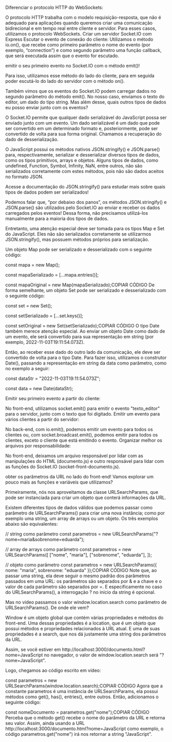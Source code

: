 Diferenciar o protocolo HTTP do WebSockets:

O protocolo HTTP trabalha com o modelo requisição-resposta, que não é adequado para aplicações quando queremos criar uma comunicação bidirecional e em tempo real entre cliente e servidor. Para esses casos, utilizamos o protocolo WebSockets.
Criar um servidor Socket.IO com Express
Escutar o evento de conexão do cliente:
Utilizamos o método io.on(), que recebe como primeiro parâmetro o nome do evento (por exemplo, “connection”) e como segundo parâmetro uma função callback, que será executada assim que o evento for escutado.


emitir o seu primeiro evento no Socket.IO com o método emit()!

Para isso, utilizamos esse método do lado do cliente, para em seguida poder escutá-lo do lado do servidor com o método on().

Também vimos que os eventos do Socket.IO podem carregar dados no segundo parâmetro do método emit(). No nosso caso, enviamos o texto do editor, um dado do tipo string. Mas além desse, quais outros tipos de dados eu posso enviar junto com os eventos?

O Socket.IO permite que qualquer dado serializável do JavaScript possa ser enviado junto com um evento. Um dado serializável é um dado que pode ser convertido em um determinado formato e, posteriormente, pode ser convertido de volta para sua forma original. Chamamos a recuperação do dado de desserialização.

O JavaScript possui os métodos nativos JSON.stringify() e JSON.parse() para, respectivamente, serializar e desserializar diversos tipos de dados, como os tipos primitivos, arrays e objetos. Alguns tipos de dados, como undefined, Function, Symbol, Infinity, NaN, entre outros, não são serializados corretamente com estes métodos, pois não são dados aceitos no formato JSON.

Acesse a documentação do JSON.stringify() para estudar mais sobre quais tipos de dados podem ser serializados!

Podemos falar que, “por debaixo dos panos”, os métodos JSON.stringify() e JSON.parse() são utilizados pelo Socket.IO ao enviar e receber os dados carregados pelos eventos! Dessa forma, não precisamos utilizá-los manualmente para a maioria dos tipos de dados.

Entretanto, uma atenção especial deve ser tomada para os tipos Map e Set do JavaScript. Eles não são serializados corretamente se utilizarmos JSON.stringify(), mas possuem métodos próprios para serialização.

Um objeto Map pode ser serializado e desserializado com o seguinte código:

const mapa = new Map();

const mapaSerializado = [...mapa.entries()];

const mapaOriginal = new Map(mapaSerializado);COPIAR CÓDIGO
De forma semelhante, um objeto Set pode ser serializado e desserializado com o seguinte código:

const set = new Set();

const setSerializado = [...set.keys()];

const setOriginal = new Set(setSerializado);COPIAR CÓDIGO
O tipo Date também merece atenção especial. Ao enviar um objeto Date como dado de um evento, ele será convertido para sua representação em string (por exemplo, 2022-11-03T19:11:54.073Z).

Então, ao receber esse dado do outro lado da comunicação, ele deve ser convertido de volta para o tipo Date. Para fazer isso, utilizamos o construtor Date(), passando a representação em string da data como parâmetro, como no exemplo a seguir:

const dataStr = "2022-11-03T19:11:54.073Z";

const data = new Date(dataStr);

Emitir seu primeiro evento a partir do cliente:

No front-end, utilizamos socket.emit() para emitir o evento "texto_editor" para o servidor, junto com o texto que foi digitado.
Emitir um evento para vários clientes a partir do servidor:

No back-end, com io.emit(), podemos emitir um evento para todos os clientes ou, com socket.broadcast.emit(), podemos emitir para todos os clientes, exceto o cliente que está emitindo o evento.
Organizar melhor os arquivos por responsabilidade:

No front-end, deixamos um arquivo responsável por lidar com as manipulações do HTML (documento.js) e outro responsável para lidar com as funções do Socket.IO (socket-front-documento.js).

obter os parâmetros da URL no lado do front-end! Vamos explorar um pouco mais as funções e variáveis que utilizamos?

Primeiramente, nós nos aproveitamos da classe URLSearchParams, que pode ser instanciada para criar um objeto que conterá informações da URL.

Existem diferentes tipos de dados válidos que podemos passar como parâmetro de URLSearchParams() para criar uma nova instância; como por exemplo uma string, um array de arrays ou um objeto. Os três exemplos abaixo são equivalentes:

// string como parâmetro
const parametros = new URLSearchParams("?nome=maria&sobrenome=eduarda");

// array de arrays como parâmetro
const parametros = new URLSearchParams([
  ["nome", "maria"],
  ["sobrenome", "eduarda"],
]);

// objeto como parâmetro
const parametros = new URLSearchParams({
  nome: "maria",
  sobrenome: "eduarda"
});COPIAR CÓDIGO
Note que, ao passar uma string, ela deve seguir o mesmo padrão dos parâmetros passados em uma URL: os parâmetros são separados por & e a chave e o valor de cada parâmetro são separados por =. E especificamente no caso do URLSearchParams(), a interrogação ? no início da string é opcional.

Mas no vídeo passamos o valor window.location.search como parâmetro de URLSearchParams(). De onde ele vem?

Window é um objeto global que contém várias propriedades e métodos do front-end. Uma dessas propriedades é a location, que é um objeto que possui métodos e propriedades relacionados à URL atual. E uma de suas propriedades é a search, que nos dá justamente uma string dos parâmetros da URL.

Assim, se você estiver em http://localhost:3000/documento.html?nome=JavaScript no navegador, o valor de window.location.search será "?nome=JavaScript".

Logo, chegamos ao código escrito em vídeo:

const parametros = new URLSearchParams(window.location.search);COPIAR CÓDIGO
Agora que a constante parametros é uma instância de URLSearchParams, ela possui métodos como get(), has(), entries(), entre outros. Então, adicionamos o seguinte código:

const nomeDocumento = parametros.get("nome");COPIAR CÓDIGO
Perceba que o método get() recebe o nome do parâmetro da URL e retorna seu valor. Assim, ainda usando a URL http://localhost:3000/documento.html?nome=JavaScript como exemplo, o código parametros.get("nome") irá nos retornar a string "JavaScript".

